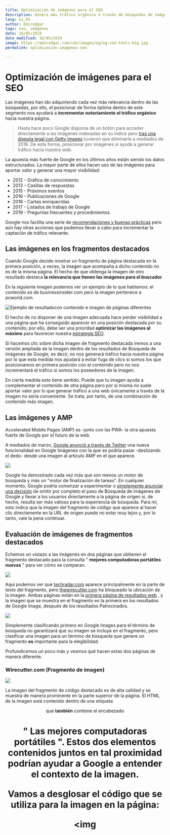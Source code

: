```yaml
---
title: Optimización de imágenes para el SEO
description: Genera más tráfico orgánico a través de búsquedas de imágenes y consigue mayor visibilidad en buscadores
lang: es_ES
author: Emirodgar
tags: seo, imágenes
date: 16/05/2019
date_modified: 16/05/2019
image: https://emirodgar.com/cdn/images/og/og-seo-tools-big.jpg
permalink: optimizacion-imagenes-seo

---
```


# Optimización de imágenes para el SEO

Las imágenes han ido adquiriendo cada vez más relevancia dentro de las búsquedas, por ello, el posicionar de forma óptima dentro de este segmento nos ayudará a **incrementar notoriamiente el tráfico orgánico** hacia nuestra página.

> Hasta hace poco Google disponía de un botón para acceder directamente a las imágenes indexadas en su índice pero [tras una disputa legal con Getty Images]([https://twitter.com/searchliaison/status/964226183180070912?ref_src=twsrc%5Etfw%7Ctwcamp%5Etweetembed%7Ctwterm%5E964226183180070912&ref_url=https%3A%2F%2Fwww.seroundtable.com%2Fgoogle-image-search-removes-features-25253.html](https://twitter.com/searchliaison/status/964226183180070912?ref_src=twsrc%5Etfw%7Ctwcamp%5Etweetembed%7Ctwterm%5E964226183180070912&ref_url=https%3A%2F%2Fwww.seroundtable.com%2Fgoogle-image-search-removes-features-25253.html)) tuvieron que eliminarlo a mediados de 2018. De esta forma, posicionar por imágenes sí ayuda a generar tráfico hacia nuestra web.

La apuesta más fuerte de Google en los últimos años están siendo los datos estructurados. La mayor parte de ellos hacen uso de las imágenes para aportar valor y generar una mayor visibilidad: 

- 2012 - Gráfica de conocimiento
- 2013 - Casillas de respuestas
- 2015 - Próximos eventos
- 2016 - Publicaciones de Google
- 2016 - Cartas enriquecidas
- 2017 - Listados de trabajo de Google
- 2019 - Preguntas frecuentes y procedimientos

Google nos facilita una serie de [recomendaciones y buenas prácticas](https://support.google.com/webmasters/answer/114016?hl=es) pero aún hay otras acciones que podemos llevar a cabo para incrementar la captación de tráfico relevante.

## Las imágenes en los fragmentos destacados

Cuando Google decide mostrar un fragmento de página destacada en la primera posición, a veces, la imagen que acompaña a dicho contenido no es de la misma página. El hecho de que obtenga la imagen de otro resultado destaca **la relevancia que tienen las imágenes para el buscador**. 

En la siguiente imagen podemos ver un ejemplo de lo que hablamos: el contenido es de businessinsider.com pero la imagen pertenece a pcworld.com.

![Ejemplo de resultadocon contenido e imagen de páginas diferentes](https://i.imgur.com/JYBZsY9.png)

El hecho de no disponer de una imagen adecuada hace perder visibilidad a una página que ha conseguido aparecer en una posición destacada por su contenido; por ello, debe ser una prioridad **optimizar las imágenes al máximo** para favorecer nuestra [estrategia SEO](estrategia-seo).

Si hacemos clic sobre dicha imagen de fragmento destacada iremos a una versión ampliada de la imagen dentro de los resultados de Búsqueda de imágenes de Google, es decir, no nos generará tráfico hacia nuestra página por lo que esta medida nos ayudará a evitar fuga de clics si somos los que posicionamos en primera posición con el contenido pero no nos incrementará el tráfico si somos los poseedores de la imagen.

En cierta medida esto tiene sentido. Puede que tu imagen ayuda a complementar el contenido de otra página pero por sí misma no suele aportar valor por lo que generar tráfico a una web únicamente a través de la imagen no sería conveniente. Se trata, por tanto, de una combinación de contenido más imagen.


## Las imágenes y AMP

Accelerated Mobile Pages (AMP) es -junto con las PWA- la otra apuesta fuerte de Google por el futuro de la web.

A mediados de marzo, [Google anunció a través de Twitter](https://twitter.com/IamJoseVarghese/status/1109404147508342784) una nueva funcionalidad en Google Imágenes con la que se podría pasar -deslizando el dedo- desde una imagen al artículo AMP en el que aparece.

![](https://lh4.googleusercontent.com/S2gn-rMi3rLpBtHCwAZTUSNDoCwZYXuvCTJzGFpa_hJaMp5TuhSTSJvy01HA8R0KM05XQnxkEnxlOg-IX4dTastq8Fh--Ts2rlIdtndyAbqSlPlEZi-93YjjMhUk90fWHQ1BjGgj)



Google ha demostrado cada vez más que son menos un motor de búsqueda y más un "motor de finalización de tareas".  En cualquier momento, Google podría comenzar a experimentar o  [simplemente anunciar una decisión](https://translate.googleusercontent.com/translate_c?depth=1&hl=en&rurl=translate.google.com&sl=en&sp=nmt4&tl=es&u=https://www.seroundtable.com/google-image-search-changes-coming-this-year-27011.html&xid=17259,1500004,15700021,15700043,15700186,15700190,15700253,15700256,15700259&usg=ALkJrhjilQbbHozPT9eSJm73hkuDwubK7g)  de omitir por completo el paso de Búsqueda de imágenes de Google y llevar a los usuarios directamente a la página de origen si, de hecho, resulta ser más valioso para la experiencia de búsqueda.  Para mí, esto indica que la imagen del fragmento de código que aparece al hacer clic directamente en la URL de origen puede no estar muy lejos y, por lo tanto, vale la pena continuar.

## Evaluación de imágenes de fragmentos destacados

Echemos un vistazo a las imágenes en dos páginas que obtienen el fragmento destacado para la consulta "  **mejores computadoras portátiles nuevas**  " para ver cómo se comparan.  

![](https://lh4.googleusercontent.com/bJRsteTfpupTf62niypVkTlisXG3w3WzfzhX11_WUsjd2PgHFAJpCVqsacG0RLd5tU3Alopsl4qaeyL3BSCjeKiMhwaUOrxzAw7x4eRNXPhJphN1yYSVsEUnFwL4w0A4JH1KbYse)

Aquí podemos ver que  [techradar.com](https://translate.googleusercontent.com/translate_c?depth=1&hl=en&rurl=translate.google.com&sl=en&sp=nmt4&tl=es&u=https://www.techradar.com/news/mobile-computing/laptops/best-laptops-1304361&xid=17259,1500004,15700021,15700043,15700186,15700190,15700253,15700256,15700259&usg=ALkJrhh1jCfX4SW66GDcxlstAdJOuFdQ0g)  aparece principalmente en la parte de texto del fragmento, pero  [thewirecutter.com](https://translate.googleusercontent.com/translate_c?depth=1&hl=en&rurl=translate.google.com&sl=en&sp=nmt4&tl=es&u=https://thewirecutter.com/reviews/best-laptops/&xid=17259,1500004,15700021,15700043,15700186,15700190,15700253,15700256,15700259&usg=ALkJrhixjNbMUBxxyDmxktUSwPFvT30puw)  ha bloqueado la ubicación de la imagen.  Ambas páginas están en la  [primera página de resultados web](https://translate.googleusercontent.com/translate_c?depth=1&hl=en&rurl=translate.google.com&sl=en&sp=nmt4&tl=es&u=https://www.google.com/search%3Fq%3Dbest%2Bnew%2Blaptops&xid=17259,1500004,15700021,15700043,15700186,15700190,15700253,15700256,15700259&usg=ALkJrhjl1pYl1skcJDz3KiqPgMAvxJ9yZA)  , y la imagen que se muestra en el fragmento es la primera en los resultados de Google Image, después de los resultados Patrocinados.  

![](https://lh3.googleusercontent.com/reeoZfSMGNwKqCrcahL9h1uVCx2FOiZeMgdsRcJ97mcap_7K0aiBRvzAbGuyM-3irAqCJ1waXkST4xX6gJdNlex_gIZtmi2hofs5UdlcUZ0IvoiVA1B25L59G9ZOKu3Z4R_B_b5J)

Simplemente clasificando primero en Google Images para el término de búsqueda no garantizará que su imagen se incluya en el fragmento, pero clasificar una imagen para un término de búsqueda que genere un fragmento  **es**  importante para la elegibilidad.

Profundicemos un poco más y veamos qué hacen estas dos páginas de manera diferente.

### Wirecutter.com (Fragmento de imagen)

![](https://lh4.googleusercontent.com/PnsQtAf350WBZ9ZS_GREpGg9aCJ3n3hi9d85eMmiDo4rafmDmMB55XdfhQ9WHQrMcu4Rvco8ZQetMRjRTKt3ZxTz24PcANV4gRD99uPBb3-ux8FJE48_m3FQxzQg2CnVYPGncxTm)

La imagen del fragmento de código destacado es de alta calidad y se muestra de manera prominente en la parte superior de la página.  El HTML de la imagen está contenido dentro de una etiqueta  **<header>**  que  **también**  contiene el encabezado  **<h1>**  "  **Las mejores computadoras portátiles**  ".  Estos dos elementos contenidos juntos en tal proximidad podrían ayudar a Google a entender el contexto de la imagen.  

Vamos a desglosar el código que se utiliza para la imagen en la página:  

<img
<!--stackedit_data:
eyJoaXN0b3J5IjpbMTA1NjY2NTMwMCwtNDQ1NTc5MjQzLDEyMT
c5NzQ5MjUsMTY0MTY0MzQwNiw2NDg3NDM4ODddfQ==
-->